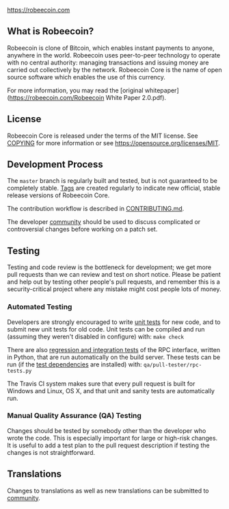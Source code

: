 

https://robeecoin.com

What is Robeecoin?
----------------

Robeecoin is clone of Bitcoin, which enables instant payments to
anyone, anywhere in the world. Robeecoin uses peer-to-peer technology to operate
with no central authority: managing transactions and issuing money are carried
out collectively by the network. Robeecoin Core is the name of open source
software which enables the use of this currency.

For more information, you may read the
[original whitepaper](https://robeecoin.com/Robeecoin White Paper 2.0.pdf).

License
-------

Robeecoin Core is released under the terms of the MIT license. See [COPYING](COPYING) for more
information or see https://opensource.org/licenses/MIT.

Development Process
-------------------

The `master` branch is regularly built and tested, but is not guaranteed to be
completely stable. [Tags](https://github.com/robee-tech/robee-coin/tags) are created
regularly to indicate new official, stable release versions of Robeecoin Core.

The contribution workflow is described in [CONTRIBUTING.md](CONTRIBUTING.md).

The developer [community](https://www.reddit.com/r/RobeeCoin/)
should be used to discuss complicated or controversial changes before working
on a patch set.


Testing
-------

Testing and code review is the bottleneck for development; we get more pull
requests than we can review and test on short notice. Please be patient and help out by testing
other people's pull requests, and remember this is a security-critical project where any mistake might cost people
lots of money.

### Automated Testing

Developers are strongly encouraged to write [unit tests](/doc/unit-tests.md) for new code, and to
submit new unit tests for old code. Unit tests can be compiled and run
(assuming they weren't disabled in configure) with: `make check`

There are also [regression and integration tests](/qa) of the RPC interface, written
in Python, that are run automatically on the build server.
These tests can be run (if the [test dependencies](/qa) are installed) with: `qa/pull-tester/rpc-tests.py`

The Travis CI system makes sure that every pull request is built for Windows
and Linux, OS X, and that unit and sanity tests are automatically run.

### Manual Quality Assurance (QA) Testing

Changes should be tested by somebody other than the developer who wrote the
code. This is especially important for large or high-risk changes. It is useful
to add a test plan to the pull request description if testing the changes is
not straightforward.

Translations
------------

Changes to translations as well as new translations can be submitted to
[community](https://www.reddit.com/r/RobeeCoin/).

